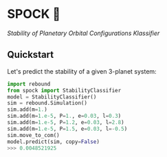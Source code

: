# SPOCK 🖖 
*Stability of Planetary Orbital Configurations Klassifier*

## Quickstart

Let's predict the stability of a given 3-planet system:

```python
import rebound
from spock import StabilityClassifier
model = StabilityClassifier()
sim = rebound.Simulation()
sim.add(m=1.)
sim.add(m=1.e-5, P=1., e=0.03, l=0.3)
sim.add(m=1.e-5, P=1.2, e=0.03, l=2.8)
sim.add(m=1.e-5, P=1.5, e=0.03, l=-0.5)
sim.move_to_com()
model.predict(sim, copy=False)
>>> 0.0048521925
```

